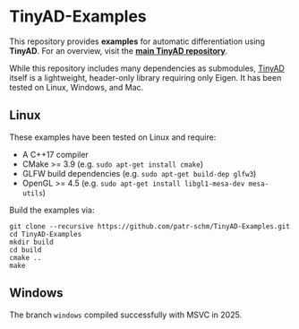 # TinyAD-Examples

This repository provides **examples** for automatic differentiation using **TinyAD**. For an overview, visit the [**main TinyAD repository**](https://github.com/patr-schm/TinyAD).

While this repository includes many dependencies as submodules, [TinyAD](https://github.com/patr-schm/TinyAD) itself is a lightweight, header-only library requiring only Eigen. It has been tested on Linux, Windows, and Mac.

## Linux

These examples have been tested on Linux and require:
* A C++17 compiler
* CMake >= 3.9 (e.g. `sudo apt-get install cmake`)
* GLFW build dependencies (e.g. `sudo apt-get build-dep glfw3`)
* OpenGL >= 4.5 (e.g. `sudo apt-get install libgl1-mesa-dev mesa-utils`)

Build the examples via:
```
git clone --recursive https://github.com/patr-schm/TinyAD-Examples.git
cd TinyAD-Examples
mkdir build
cd build
cmake ..
make 
```

## Windows
The branch `windows` compiled successfully with MSVC in 2025.